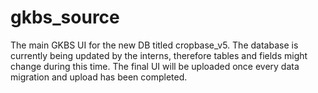 # gkbs_source
The main GKBS UI for the new DB titled cropbase_v5. The database is currently being updated by the interns, therefore tables and fields might change during this time. The final UI will be uploaded once every data migration and upload has been completed.

